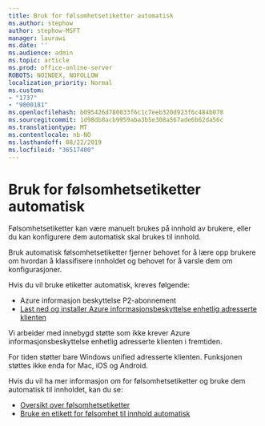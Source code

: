 ```yaml
---
title: Bruk for følsomhetsetiketter automatisk
ms.author: stephow
author: stephow-MSFT
manager: laurawi
ms.date: ''
ms.audience: admin
ms.topic: article
ms.prod: office-online-server
ROBOTS: NOINDEX, NOFOLLOW
localization_priority: Normal
ms.custom:
- "1737"
- "9000181"
ms.openlocfilehash: b095426d780033f6c1c7eeb320d923f6c484b078
ms.sourcegitcommit: 1d98db8acb9959aba3b5e308a567ade6b62da56c
ms.translationtype: MT
ms.contentlocale: nb-NO
ms.lasthandoff: 08/22/2019
ms.locfileid: "36517400"
---
```

# <a name="auto-apply-sensitivity-labels"></a>Bruk for følsomhetsetiketter automatisk

Følsomhetsetiketter kan være manuelt brukes på innhold av brukere, eller du kan konfigurere dem automatisk skal brukes til innhold.

Bruk automatisk følsomhetsetiketter fjerner behovet for å lære opp brukere om hvordan å klassifisere innholdet og behovet for å varsle dem om konfigurasjoner.

Hvis du vil bruke etiketter automatisk, kreves følgende:

- Azure informasjon beskyttelse P2-abonnement
- [Last ned og installer Azure informasjonsbeskyttelse enhetlig adresserte klienten](https://docs.microsoft.com/azure/information-protection/rms-client/install-unifiedlabelingclient-app)

Vi arbeider med innebygd støtte som ikke krever Azure informasjonsbeskyttelse enhetlig adresserte klienten i fremtiden.

For tiden støtter bare Windows unified adresserte klienten.  Funksjonen støttes ikke enda for Mac, iOS og Android.

Hvis du vil ha mer informasjon om for følsomhetsetiketter og bruke dem automatisk til innholdet, kan du se:

- [Oversikt over følsomhetsetiketter](https://docs.microsoft.com/office365/securitycompliance/sensitivity-labels)
- [Bruke en etikett for følsomhet til innhold automatisk](https://docs.microsoft.com/office365/securitycompliance/apply_sensitivity_label_automatically)